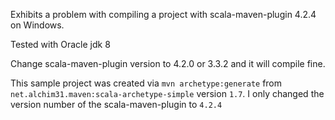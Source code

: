 Exhibits a problem with compiling a project with scala-maven-plugin 4.2.4 on Windows.

Tested with Oracle jdk 8

Change scala-maven-plugin version to 4.2.0 or 3.3.2 and it will compile fine.

This sample project was created via `mvn archetype:generate` from `net.alchim31.maven:scala-archetype-simple` version `1.7`.
I only changed the version number of the scala-maven-plugin to `4.2.4`
